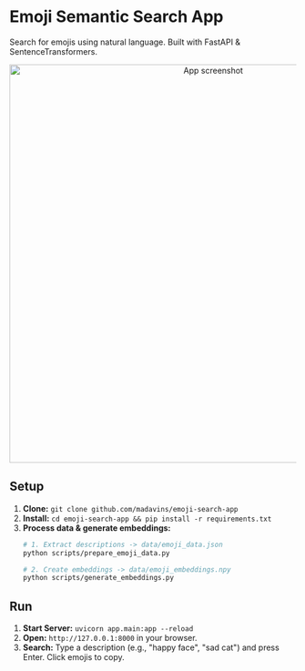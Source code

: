 # Emoji Semantic Search App

Search for emojis using natural language. Built with FastAPI & SentenceTransformers.

<p align="center">
  <img width="700" alt="App screenshot" src="https://github.com/user-attachments/assets/b8a23585-839c-4140-af11-74f330538ea9" />
</p>

## Setup

1.  **Clone:** `git clone github.com/madavins/emoji-search-app`
2.  **Install:** `cd emoji-search-app && pip install -r requirements.txt`
3.  **Process data & generate embeddings:**
    ```bash
    # 1. Extract descriptions -> data/emoji_data.json
    python scripts/prepare_emoji_data.py

    # 2. Create embeddings -> data/emoji_embeddings.npy
    python scripts/generate_embeddings.py
    ```

## Run

1.  **Start Server:** `uvicorn app.main:app --reload`
2.  **Open:** `http://127.0.0.1:8000` in your browser.
3.  **Search:** Type a description (e.g., "happy face", "sad cat") and press Enter. Click emojis to copy.